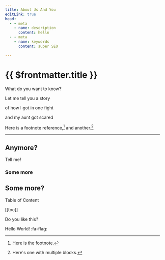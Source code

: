 ```yaml
---
title: About Us And You
editLink: true
head:
  - - meta
    - name: description
      content: hello
  - - meta
    - name: keywords
      content: super SEO

---
```


# {{ $frontmatter.title }}

What do you want to know?

Let me tell you a story

of how I got in one fight

and my aunt got scared


Here is a footnote reference,[^1] and another.[^longnote]

[^1]: Here is the footnote.

[^longnote]: Here's one with multiple blocks.


---
## Anymore?

Tell me!

### Some more

## Some more?


Table of Content

[[toc]]

Do you like this?

Hello World! :fa-flag:

